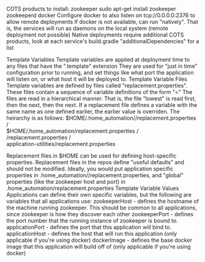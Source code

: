 COTS products to install:
zookeeper
	sudo apt-get install zookeeper zookeeperd
docker
   Configure docker to also listen on tcp://0.0.0.0:2376 to allow remote deployments
   If docker is not available, can run "natively". That is, the services will run as daemons on the local system (remote deployment not possible)
      Native deployments require additional COTS products, look at each service's build.gradle "additionalDependencies" for a list

Template Variables
   Template variables are applied at deployment time to any files that have the ".template" extension
   They are used for "just in time" configuration prior to running, and set things like what port the application will listen on, or what host it will be deployed to.
Template Variable Files
   Template variables are defined by files called "replacement.properties". These files contain a sequence of variable definitions of the form "<variable name>=<value>"
   The files are read in a hierarchical manner. That is, the file "lowest" is read first, then the next, then the next. If a replacement file defines a variable with the same name as one defined earlier, the earlier value is overriden.
   The heirarchy is as follows:
      $HOME/.home_automation/<application name>/replacement.properties
                  /\
      $HOME/.home_automation/replacement.properties
                  /\
      <application repo>/replacement.properties
                  /\
      application-utilities/replacement.properties

   Replacement files in $HOME can be used for defining host-specific properties. Replacement files in the repos define "useful defaults" and should not be modified.
   Ideally, you would put application specific properties in .home_automation/<application name>/replacement.properties, and "global" properties (like the zookeeper host and port) in .home_automation/replacement.properties
Template Variable Values
   Applications can define their own specific variables, but the following are variables that all applications use:
      zookeeperHost - defines the hostname of the machine running zookeeper. This should be common to all applications, since zookeeper is how they discover each other
      zookeeperPort - defines the port number that the running instance of zookeeper is bound to.
      applicationPort - defines the port that this application will bind to.
      applicationHost - defines the host that will run this application (only applicable if you're using docker)
      dockerImage - defines the base docker image that this application will build off of (only applicable if you're using docker)
